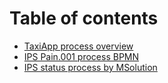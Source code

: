 # Table of contents

* [TaxiApp process overview](README.md)
* [IPS Pain.001 process BPMN](ips-pain.001-process-bpmn.md)
* [IPS status process by MSolution](ips-status-process-by-msolution.md)
